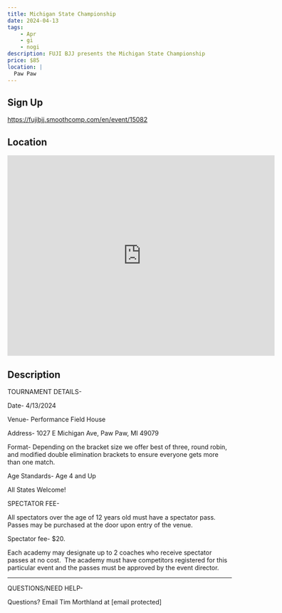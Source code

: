 ```yaml
---
title: Michigan State Championship
date: 2024-04-13
tags:
    - Apr
    - gi 
    - nogi 
description: FUJI BJJ presents the Michigan State Championship
price: $85
location: |
  Paw Paw
---
```

## Sign Up
https://fujibjj.smoothcomp.com/en/event/15082

## Location
<iframe src="https://www.google.com/maps/embed?pb=!1m18!1m12!1m3!1d12345.6789!2d-85.8752887!3d42.2197832!2m3!1f0!2f0!3f0!3m2!1i1024!2i768!4f13.1!3m3!1m2!1s0x0%3A0x0!2z42.2197832!5e0!3m2!1sen!2sus!4v1234567890" width="600" height="450" style="border:0;" allowfullscreen="" loading="lazy"></iframe>

## Description
TOURNAMENT DETAILS- 


Date- 4/13/2024


Venue- Performance Field House


Address- 1027 E Michigan Ave, Paw Paw, MI 49079


Format- Depending on the bracket size we offer best of three, round robin, and modified double elimination brackets to ensure everyone gets more than one match.


Age Standards- Age 4 and Up


All States Welcome!


SPECTATOR FEE-


All spectators over the age of 12 years old must have a spectator pass.  Passes may be purchased at the door upon entry of the venue.



Spectator fee- $20.



Each academy may designate up to 2 coaches who receive spectator passes at no cost.  The academy must have competitors registered for this particular event and the passes must be approved by the event director.


_______________________________________________________________________________


QUESTIONS/NEED HELP-


Questions? Email Tim Morthland at [email protected]
